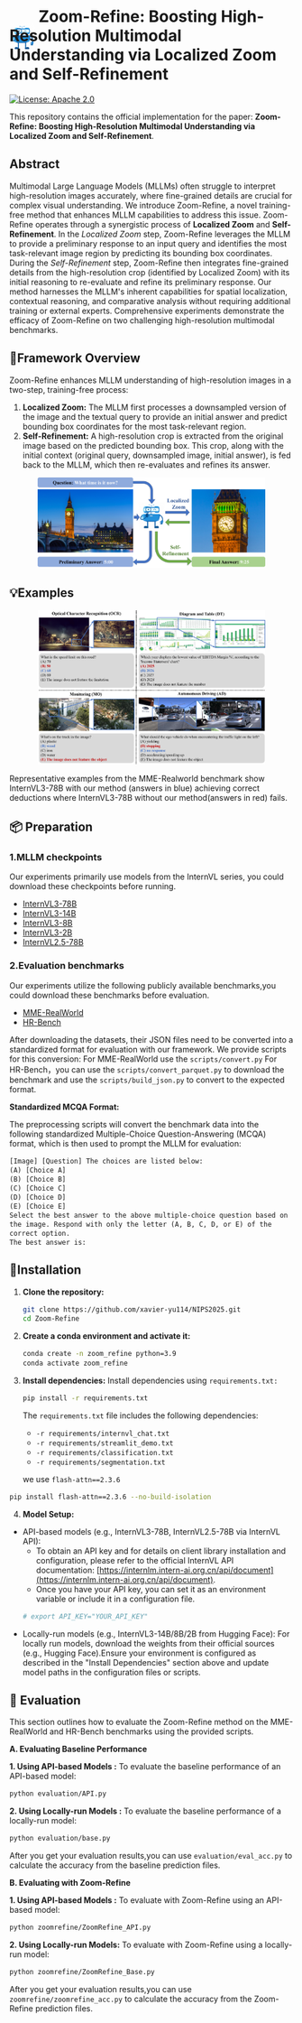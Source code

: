#  <img src="asset/logo.png" alt="Example Image" width="45" style="margin-bottom:-50px"/> Zoom-Refine: Boosting High-Resolution Multimodal Understanding via Localized Zoom and Self-Refinement

[![License: Apache 2.0](https://img.shields.io/badge/License-Apache_2.0-blue.svg)](https://opensource.org/licenses/Apache-2.0) 

This repository contains the official implementation for the paper: **Zoom-Refine: Boosting High-Resolution Multimodal Understanding via Localized Zoom and Self-Refinement**.

## Abstract

Multimodal Large Language Models (MLLMs) often struggle to interpret high-resolution images accurately, where fine-grained details are crucial for complex visual understanding. We introduce Zoom-Refine, a novel training-free method that enhances MLLM capabilities to address this issue. Zoom-Refine operates through a synergistic process of **Localized Zoom** and **Self-Refinement**. In the *Localized Zoom* step, Zoom-Refine leverages the MLLM to provide a preliminary response to an input query and identifies the most task-relevant image region by predicting its bounding box coordinates. During the *Self-Refinement* step, Zoom-Refine then integrates fine-grained details from the high-resolution crop (identified by Localized Zoom) with its initial reasoning to re-evaluate and refine its preliminary response. Our method harnesses the MLLM's inherent capabilities for spatial localization, contextual reasoning, and comparative analysis without requiring additional training or external experts. Comprehensive experiments demonstrate the efficacy of Zoom-Refine on two challenging high-resolution multimodal benchmarks.

## 👀Framework Overview

Zoom-Refine enhances MLLM understanding of high-resolution images in a two-step, training-free process:

1.  **Localized Zoom:** The MLLM first processes a downsampled version of the image and the textual query to provide an initial answer and predict bounding box coordinates for the most task-relevant region.
2.  **Self-Refinement:** A high-resolution crop is extracted from the original image based on the predicted bounding box. This crop, along with the initial context (original query, downsampled image, initial answer), is fed back to the MLLM, which then re-evaluates and refines its answer.
<p align="center">
    <img src="./asset/architecture.jpg" width="80%" height="80%">
</p>

## 💡Examples

<p align="center">
    <img src="./asset/Example.jpg" width="80%" height="80%">
</p>
Representative examples from the MME-Realworld benchmark show InternVL3-78B with our method (answers in blue) achieving correct deductions where InternVL3-78B without our method(answers in red) fails.

## 📦 Preparation
### 1.MLLM checkpoints
Our experiments primarily use models from the InternVL series, you could download these checkpoints before running.
* [InternVL3-78B](https://huggingface.co/OpenGVLab/InternVL3-78B)
* [InternVL3-14B](https://huggingface.co/OpenGVLab/InternVL3-14B)
* [InternVL3-8B](https://huggingface.co/OpenGVLab/InternVL3-8B)
* [InternVL3-2B](https://huggingface.co/OpenGVLab/InternVL3-2B)
* [InternVL2.5-78B](https://huggingface.co/OpenGVLab/InternVL2_5-78B)

### 2.Evaluation benchmarks
Our experiments utilize the following publicly available benchmarks,you could download these benchmarks before evaluation.
* [MME-RealWorld](https://huggingface.co/datasets/yifanzhang114/MME-RealWorld)
* [HR-Bench](https://huggingface.co/datasets/DreamMr/HR-Bench)

After downloading the datasets, their JSON files need to be converted into a standardized format for evaluation with our framework. We provide scripts for this conversion:
For MME-RealWorld use the `scripts/convert.py`
For HR-Bench，you can use the `scripts/convert_parquet.py` to download the benchmark and use the `scripts/build_json.py` to convert to the expected format.

**Standardized MCQA Format:**

The preprocessing scripts will convert the benchmark data into the following standardized Multiple-Choice Question-Answering (MCQA) format, which is then used to prompt the MLLM for evaluation:
```
[Image] [Question] The choices are listed below:
(A) [Choice A]
(B) [Choice B]
(C) [Choice C]
(D) [Choice D]
(E) [Choice E]
Select the best answer to the above multiple-choice question based on the image. Respond with only the letter (A, B, C, D, or E) of the correct option. 
The best answer is:
```
## 🔧Installation

1.  **Clone the repository:**
    ```bash
    git clone https://github.com/xavier-yu114/NIPS2025.git
    cd Zoom-Refine
    ```

2.  **Create a conda environment and activate it:**
    ```bash
    conda create -n zoom_refine python=3.9 
    conda activate zoom_refine
    ```

3.  **Install dependencies:**
    Install dependencies using `requirements.txt:`
    ```bash
    pip install -r requirements.txt
    ```
    The `requirements.txt` file includes the following dependencies:
    - `-r requirements/internvl_chat.txt`
    - `-r requirements/streamlit_demo.txt`
    - `-r requirements/classification.txt`
    - `-r requirements/segmentation.txt`

    we use  `flash-attn==2.3.6`

  ```bash
  pip install flash-attn==2.3.6 --no-build-isolation
  ```

4.  **Model Setup:**    
*   API-based models (e.g., InternVL3-78B, InternVL2.5-78B via InternVL API):
    *   To obtain an API key and for details on client library installation and configuration, please refer to the official InternVL API documentation: [https://internlm.intern-ai.org.cn/api/document](https://internlm.intern-ai.org.cn/api/document).
    *   Once you have your API key, you can set it as an environment variable or include it in a configuration file.
      ```bash
      # export API_KEY="YOUR_API_KEY"
      ```
*   Locally-run models (e.g., InternVL3-14B/8B/2B from Hugging Face):
    For locally run models, download the weights from their official sources (e.g., Hugging Face).Ensure your environment is configured as described in the "Install Dependencies" section above and update model paths in the configuration files or scripts.

## 🚀 Evaluation
This section outlines how to evaluate the Zoom-Refine method on the MME-RealWorld and HR-Bench benchmarks using the provided scripts.

**A. Evaluating Baseline Performance**

**1. Using API-based Models :**
   To evaluate the baseline performance of an API-based model:
   ```bash
   python evaluation/API.py     
   ```

**2. Using Locally-run Models :**
   To evaluate the baseline performance of a locally-run model:
   ```bash
   python evaluation/base.py
   ```
After you get your evaluation results,you can use `evaluation/eval_acc.py` to calculate the accuracy from the baseline prediction files.

**B. Evaluating with Zoom-Refine**

**1. Using API-based Models :**
   To evaluate with Zoom-Refine using an API-based model:
   ```bash
   python zoomrefine/ZoomRefine_API.py 
   ```

**2. Using Locally-run Models:**
   To evaluate with Zoom-Refine using a locally-run model:
   ```bash
   python zoomrefine/ZoomRefine_Base.py
   ```
After you get your evaluation results,you can use `zoomrefine/zoomrefine_acc.py` to calculate the accuracy from the Zoom-Refine prediction files.
